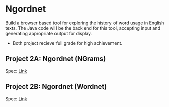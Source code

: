# Ngordnet
Build a browser based tool for exploring the history of word usage in English texts. The Java code will be the back end for this tool, accepting input and generating appropriate output for display.

- Both project recieve full grade for high achievement.
  
## Project 2A: Ngordnet (NGrams)
Spec: [Link](https://fa24.datastructur.es/projects/proj2a/)
## Project 2B: Ngordnet (Wordnet)
Spec: [Link](https://fa24.datastructur.es/projects/proj2b/)
